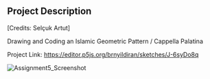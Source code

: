 ## Project Description
[Credits: Selçuk Artut]

Drawing and Coding an Islamic Geometric Pattern / Cappella Palatina

Project Link: https://editor.p5js.org/brnyildiran/sketches/J-6syDo8q

![Assignment5_Screenshot](https://user-images.githubusercontent.com/78401458/214574152-14fae18c-7b49-463d-bc3d-68f24c28dcaf.png)
